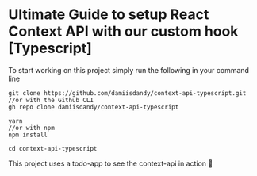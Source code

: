 # Ultimate Guide to setup React Context API with our custom hook [Typescript]

To start working on this project simply run the following in your command line

```
git clone https://github.com/damiisdandy/context-api-typescript.git
//or with the Github CLI
gh repo clone damiisdandy/context-api-typescript

yarn
//or with npm
npm install

cd context-api-typescript
```

This project uses a todo-app to see the context-api in action 💪
